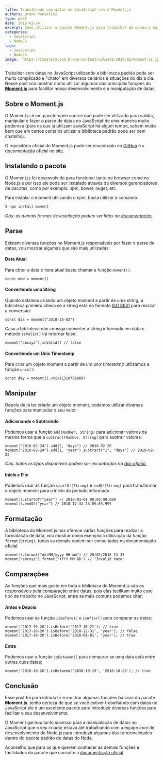 ```yaml
---
title: Trabalhando com datas no JavaScript com o Moment.js
authors: Breno Panzolini
type: post
date: 2018-02-24
excerpt: Como utilizar o pacote Moment.js para trabalhar de maneira mais eficiente com datas no JavaScript.
categories:
  - JavaScript
  - NodeJS
tags:
  - JavaScript
  - NodeJS
image:  https://imasters.com.br/wp-content/uploads/2014/02/moment-js.jpg
---
```


Trabalhar com datas no JavaScript utilizando a biblioteca padrão pode ser muito complicado e "chato" em diversos cenários e situações do dia a dia. Nesse post vou mostrar como utilizar algumas das principais funções do [**Moment.js**](http://momentjs.com/) para facilitar nosso desenvolvimento e a manipulação de datas.

## Sobre o Moment.js

O Moment.js é um pacote open source que pode ser utilizado para validar, manipular e fazer o parse de datas no JavaScript de uma maneira muito poderosa (para os que já utilizam JavaScript há algum tempo, sabem muito bem que em certos cenários utilizar a biblioteca padrão pode ser bem chatinho).

O repositório oficial do Moment.js pode ser encontrado no [GitHub](https://github.com/moment/moment) e a documentação oficial no [site](http://momentjs.com/docs/).

## Instalando o pacote

O Moment.js foi desenvolvido para funcionar tanto no browser como no Node.js e por isso ele pode ser instalado através de diversos gerenciadores de pacotes, como por exemplo: npm, bower, nuget, etc.

Para instalar o moment utilizando o npm, basta utilizar o comando:

```sh
$ npm install moment
```

*Obs: as demais formas de instalação podem ser lidas na [documentação.](http://momentjs.com/docs/#/use-it/)*

## Parse

Existem diversas funções no Moment.js responsáveis por fazer o parse de datas, vou mostrar algumas que são mais utilizadas:

#### Data Atual

Para obter a data e hora atual basta chamar a função `moment()`.

```
const now = moment()
```

#### Convertendo uma String

Quando estamos criando um objeto moment a partir de uma string, a biblioteca primeiro checa se a string está no formato [ISO 8601](https://en.wikipedia.org/wiki/ISO_8601) para realizar a conversão:

```
const dia = moment("2018-25-02")
```

Caso a biblioteca não consiga converter a string informada em data o método `isValid()` irá retornar false:

```
moment("abcxyz").isValid() // false
```

#### Convertendo um Unix Timestamp

Para criar um objeto moment a partir de um *unix timestamp* utilizamos a função `unix()`:

```
const day = moment().unix(1318781889)
```

## Manipular

Depois de já ter criado um objeto moment, podemos utilizar diversas funções para manipular o seu valor.

#### Adicionando e Subtraindo

Podemos usar a função `add(Number, String)` para adicionar valores da mesma forma que a `subtract(Number, String)` para subtrair valores:

```
moment("2018-02-24").add(2, "days") // 2018-02-26
moment("2018-02-24").add(1, "year").subtract("1", "days") // 2019-02-23
```

*Obs: todos os tipos disponíveis podem ser encontrados na [doc oficial.](http://momentjs.com/docs/#/manipulating/add/)*

#### Início e Fim

Podemos usar as função `startOf(String)` e `endOf(String)` para transformar o objeto moment para o início do período informado:

```
moment().startOf("year") // 2018-01-01 00:00:00.000
moment().endOf("year") // 2018-12-31 23:59:59.999
```

## Formatação

A biblioteca do Moment.js nos oferece várias funções para realizar a formatação de data, vou mostrar como exemplo a utilização da função `format(String)`, todas as demais podem ser consultadas na documentação oficial.

```
moment().format("dd/MM/yyyy HH-mm") // 25/02/2018 13-35
moment("abcxyz").format('YYYY MM DD') // "Invalid date"
```

## Comparações

As funções que mais gosto em toda a bibliotaca do Moment.js são as responsáveis pela comparação entre datas, pois elas facilitam muito esse tipo de trabalho no JavaScript, entre as mais comuns podemos citar:

#### Antes e Depois

Podemos usar as função `isBefore()` e `isAfter()` para comparar as datas:

```
moment('2017-10-20').isBefore('2017-10-21'); // true
moment('2017-10-20').isBefore('2010-12-31', 'year'); // false
moment('2017-10-20').isBefore('2018-01-01', 'year'); // true
```

#### Entre

Podemos usar a função `isBetween()` para comparar se uma data está entre outras duas datas:

```
moment('2010-10-20').isBetween('2010-10-19', '2010-10-25'); // true
```

## Conclusão

Esse post foi para introduzir e mostrar algumas funções básicas do pacote **Moment.js**, tenho certeza de que se você estiver trabalhando com datas no JavaScript ele é um excelente pacote para introduzir diversas funções para facilitar o seu desenvolvimento.

O Moment ganhou tanto sucesso para a manipulação de datas no JavaScript que o seu criador estava até trabalhando com a equipe *core* de desenvolvimento do Node.js para introduzir algumas das funcionalidades dentro do pacote padrão de datas do Node.

Aconselho que para os que querem conhecer as demais funções e facilidades do pacote que consulte a [documentação oficial](https://momentjs.com/docs/).
